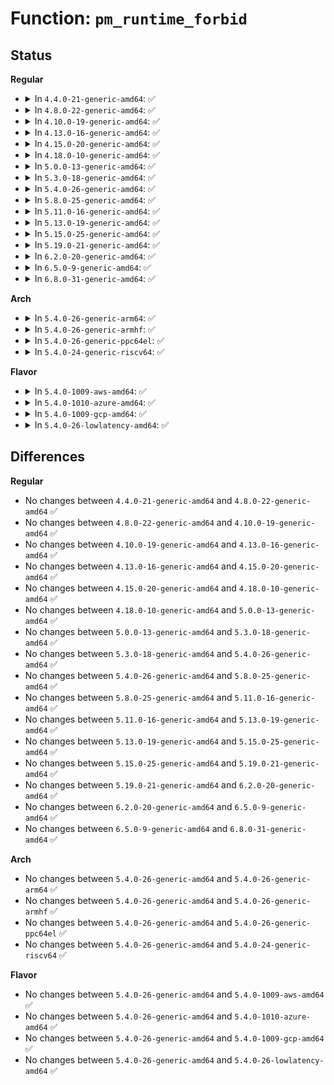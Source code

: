# Function: <code>pm_runtime_forbid</code>

## Status
<b>Regular</b>
<ul>
<li>
<details>
<summary>In <code>4.4.0-21-generic-amd64</code>: ✅</summary>

```c
void pm_runtime_forbid(struct device * dev)
```

```json
{
  "name": "pm_runtime_forbid",
  "collision_type": "Unique Global",
  "inline_type": "No",
  "funcs": [
    {
      "addr": 18446744071584445584,
      "name": "pm_runtime_forbid",
      "external": true,
      "loc": "drivers/base/power/runtime.c:1230",
      "file": "drivers/base/power/runtime.c",
      "inline": "seen, unknown",
      "caller_inline": [],
      "caller_func": [
        "drivers/phy/phy-core.c:phy_pm_runtime_forbid",
        "drivers/pci/pci.c:pci_pm_init",
        "drivers/base/power/sysfs.c:control_store",
        "drivers/scsi/scsi_sysfs.c:scsi_sysfs_add_sdev",
        "drivers/ata/libata-transport.c:ata_tport_add",
        "drivers/usb/core/driver.c:usb_disable_autosuspend"
      ]
    }
  ],
  "symbols": [
    {
      "addr": 18446744071584445584,
      "name": "pm_runtime_forbid",
      "section": ".text",
      "bind": "STB_GLOBAL",
      "size": 89
    }
  ]
}
```
</details>
</li>
<li>
<details>
<summary>In <code>4.8.0-22-generic-amd64</code>: ✅</summary>

```c
void pm_runtime_forbid(struct device * dev)
```

```json
{
  "name": "pm_runtime_forbid",
  "collision_type": "Unique Global",
  "inline_type": "No",
  "funcs": [
    {
      "addr": 18446744071584781536,
      "name": "pm_runtime_forbid",
      "external": true,
      "loc": "drivers/base/power/runtime.c:1234",
      "file": "drivers/base/power/runtime.c",
      "inline": "seen, unknown",
      "caller_inline": [],
      "caller_func": [
        "drivers/phy/phy-core.c:phy_pm_runtime_forbid",
        "drivers/pci/pci.c:pci_pm_init",
        "drivers/pci/pcie/portdrv_pci.c:pcie_portdrv_remove",
        "drivers/base/power/sysfs.c:control_store",
        "drivers/scsi/scsi_sysfs.c:scsi_sysfs_add_sdev",
        "drivers/ata/libata-transport.c:ata_tport_add",
        "drivers/usb/core/driver.c:usb_disable_autosuspend"
      ]
    }
  ],
  "symbols": [
    {
      "addr": 18446744071584781536,
      "name": "pm_runtime_forbid",
      "section": ".text",
      "bind": "STB_GLOBAL",
      "size": 93
    }
  ]
}
```
</details>
</li>
<li>
<details>
<summary>In <code>4.10.0-19-generic-amd64</code>: ✅</summary>

```c
void pm_runtime_forbid(struct device * dev)
```

```json
{
  "name": "pm_runtime_forbid",
  "collision_type": "Unique Global",
  "inline_type": "No",
  "funcs": [
    {
      "addr": 18446744071584973232,
      "name": "pm_runtime_forbid",
      "external": true,
      "loc": "drivers/base/power/runtime.c:1322",
      "file": "drivers/base/power/runtime.c",
      "inline": "seen, unknown",
      "caller_inline": [],
      "caller_func": [
        "drivers/phy/phy-core.c:phy_pm_runtime_forbid",
        "drivers/pci/pci.c:pci_pm_init",
        "drivers/pci/pcie/portdrv_pci.c:pcie_portdrv_remove",
        "drivers/base/power/sysfs.c:control_store",
        "drivers/scsi/scsi_sysfs.c:scsi_sysfs_add_sdev",
        "drivers/ata/libata-transport.c:ata_tport_add",
        "drivers/usb/core/driver.c:usb_disable_autosuspend"
      ]
    }
  ],
  "symbols": [
    {
      "addr": 18446744071584973232,
      "name": "pm_runtime_forbid",
      "section": ".text",
      "bind": "STB_GLOBAL",
      "size": 93
    }
  ]
}
```
</details>
</li>
<li>
<details>
<summary>In <code>4.13.0-16-generic-amd64</code>: ✅</summary>

```c
void pm_runtime_forbid(struct device * dev)
```

```json
{
  "name": "pm_runtime_forbid",
  "collision_type": "Unique Global",
  "inline_type": "No",
  "funcs": [
    {
      "addr": 18446744071585059152,
      "name": "pm_runtime_forbid",
      "external": true,
      "loc": "drivers/base/power/runtime.c:1322",
      "file": "drivers/base/power/runtime.c",
      "inline": "seen, unknown",
      "caller_inline": [],
      "caller_func": [
        "drivers/phy/phy-core.c:phy_pm_runtime_forbid",
        "drivers/pci/pci.c:pci_pm_init",
        "drivers/pci/pcie/portdrv_pci.c:pcie_portdrv_remove",
        "drivers/base/power/sysfs.c:control_store",
        "drivers/scsi/scsi_sysfs.c:scsi_sysfs_add_sdev",
        "drivers/ata/libata-transport.c:ata_tport_add",
        "drivers/usb/core/driver.c:usb_disable_autosuspend",
        "drivers/usb/host/xhci-hub.c:xhci_hub_control",
        "drivers/i2c/busses/i2c-designware-platdrv.c:dw_i2c_plat_probe",
        "drivers/edac/edac_mc_sysfs.c:edac_create_sysfs_mci_device",
        "drivers/edac/edac_mc_sysfs.c:edac_create_sysfs_mci_device"
      ]
    }
  ],
  "symbols": [
    {
      "addr": 18446744071585059152,
      "name": "pm_runtime_forbid",
      "section": ".text",
      "bind": "STB_GLOBAL",
      "size": 95
    }
  ]
}
```
</details>
</li>
<li>
<details>
<summary>In <code>4.15.0-20-generic-amd64</code>: ✅</summary>

```c
void pm_runtime_forbid(struct device * dev)
```

```json
{
  "name": "pm_runtime_forbid",
  "collision_type": "Unique Global",
  "inline_type": "No",
  "funcs": [
    {
      "addr": 18446744071585481984,
      "name": "pm_runtime_forbid",
      "external": true,
      "loc": "drivers/base/power/runtime.c:1314",
      "file": "drivers/base/power/runtime.c",
      "inline": "seen, unknown",
      "caller_inline": [],
      "caller_func": [
        "drivers/phy/phy-core.c:phy_pm_runtime_forbid",
        "drivers/pci/pci.c:pci_pm_init",
        "drivers/pci/pcie/portdrv_pci.c:pcie_portdrv_remove",
        "drivers/base/power/sysfs.c:control_store",
        "drivers/scsi/scsi_sysfs.c:scsi_sysfs_add_sdev",
        "drivers/ata/libata-transport.c:ata_tport_add",
        "drivers/usb/core/driver.c:usb_disable_autosuspend",
        "drivers/usb/host/xhci-hub.c:xhci_hub_control",
        "drivers/edac/edac_mc_sysfs.c:edac_create_sysfs_mci_device",
        "drivers/edac/edac_mc_sysfs.c:edac_create_sysfs_mci_device"
      ]
    }
  ],
  "symbols": [
    {
      "addr": 18446744071585481984,
      "name": "pm_runtime_forbid",
      "section": ".text",
      "bind": "STB_GLOBAL",
      "size": 95
    }
  ]
}
```
</details>
</li>
<li>
<details>
<summary>In <code>4.18.0-10-generic-amd64</code>: ✅</summary>

```c
void pm_runtime_forbid(struct device * dev)
```

```json
{
  "name": "pm_runtime_forbid",
  "collision_type": "Unique Global",
  "inline_type": "No",
  "funcs": [
    {
      "addr": 18446744071585725344,
      "name": "pm_runtime_forbid",
      "external": true,
      "loc": "drivers/base/power/runtime.c:1314",
      "file": "drivers/base/power/runtime.c",
      "inline": "seen, unknown",
      "caller_inline": [],
      "caller_func": [
        "drivers/phy/phy-core.c:phy_pm_runtime_forbid",
        "drivers/pwm/pwm-lpss-pci.c:pwm_lpss_remove_pci",
        "drivers/pci/pci.c:pci_pm_init",
        "drivers/pci/pcie/portdrv_pci.c:pcie_portdrv_remove",
        "drivers/base/power/sysfs.c:control_store",
        "drivers/scsi/scsi_sysfs.c:scsi_sysfs_add_sdev",
        "drivers/ata/libata-transport.c:ata_tport_add",
        "drivers/usb/core/driver.c:usb_disable_autosuspend",
        "drivers/usb/host/xhci-hub.c:xhci_hub_control",
        "drivers/edac/edac_mc_sysfs.c:edac_create_sysfs_mci_device",
        "drivers/edac/edac_mc_sysfs.c:edac_create_sysfs_mci_device"
      ]
    }
  ],
  "symbols": [
    {
      "addr": 18446744071585725344,
      "name": "pm_runtime_forbid",
      "section": ".text",
      "bind": "STB_GLOBAL",
      "size": 95
    }
  ]
}
```
</details>
</li>
<li>
<details>
<summary>In <code>5.0.0-13-generic-amd64</code>: ✅</summary>

```c
void pm_runtime_forbid(struct device * dev)
```

```json
{
  "name": "pm_runtime_forbid",
  "collision_type": "Unique Global",
  "inline_type": "No",
  "funcs": [
    {
      "addr": 18446744071585857328,
      "name": "pm_runtime_forbid",
      "external": true,
      "loc": "drivers/base/power/runtime.c:1321",
      "file": "drivers/base/power/runtime.c",
      "inline": "seen, unknown",
      "caller_inline": [],
      "caller_func": [
        "drivers/phy/phy-core.c:phy_pm_runtime_forbid",
        "drivers/pwm/pwm-lpss-pci.c:pwm_lpss_remove_pci",
        "drivers/pci/pci.c:pci_pm_init",
        "drivers/pci/pcie/portdrv_pci.c:pcie_portdrv_remove",
        "drivers/base/power/sysfs.c:control_store",
        "drivers/scsi/scsi_sysfs.c:scsi_sysfs_add_sdev",
        "drivers/ata/libata-transport.c:ata_tport_add",
        "drivers/usb/core/driver.c:usb_disable_autosuspend",
        "drivers/usb/host/xhci-hub.c:xhci_hub_control",
        "drivers/usb/host/xhci-pci.c:xhci_pci_remove",
        "drivers/edac/edac_mc_sysfs.c:edac_create_sysfs_mci_device",
        "drivers/edac/edac_mc_sysfs.c:edac_create_sysfs_mci_device"
      ]
    }
  ],
  "symbols": [
    {
      "addr": 18446744071585857328,
      "name": "pm_runtime_forbid",
      "section": ".text",
      "bind": "STB_GLOBAL",
      "size": 95
    }
  ]
}
```
</details>
</li>
<li>
<details>
<summary>In <code>5.3.0-18-generic-amd64</code>: ✅</summary>

```c
void pm_runtime_forbid(struct device * dev)
```

```json
{
  "name": "pm_runtime_forbid",
  "collision_type": "Unique Global",
  "inline_type": "No",
  "funcs": [
    {
      "addr": 18446744071586093872,
      "name": "pm_runtime_forbid",
      "external": true,
      "loc": "drivers/base/power/runtime.c:1405",
      "file": "drivers/base/power/runtime.c",
      "inline": "seen, unknown",
      "caller_inline": [],
      "caller_func": [
        "drivers/phy/phy-core.c:phy_pm_runtime_forbid",
        "drivers/pwm/pwm-lpss-pci.c:pwm_lpss_remove_pci",
        "drivers/pci/pci.c:pci_pm_init",
        "drivers/pci/pcie/portdrv_pci.c:pcie_portdrv_remove",
        "drivers/base/power/sysfs.c:control_store",
        "drivers/scsi/scsi_sysfs.c:scsi_sysfs_add_sdev",
        "drivers/ata/libata-transport.c:ata_tport_add",
        "drivers/usb/core/driver.c:usb_disable_autosuspend",
        "drivers/usb/host/xhci-hub.c:xhci_hub_control",
        "drivers/usb/host/xhci-pci.c:xhci_pci_remove",
        "drivers/edac/edac_mc_sysfs.c:edac_create_sysfs_mci_device",
        "drivers/edac/edac_mc_sysfs.c:edac_create_sysfs_mci_device"
      ]
    }
  ],
  "symbols": [
    {
      "addr": 18446744071586093872,
      "name": "pm_runtime_forbid",
      "section": ".text",
      "bind": "STB_GLOBAL",
      "size": 97
    }
  ]
}
```
</details>
</li>
<li>
<details>
<summary>In <code>5.4.0-26-generic-amd64</code>: ✅</summary>

```c
void pm_runtime_forbid(struct device * dev)
```

```json
{
  "name": "pm_runtime_forbid",
  "collision_type": "Unique Global",
  "inline_type": "No",
  "funcs": [
    {
      "addr": 18446744071586241424,
      "name": "pm_runtime_forbid",
      "external": true,
      "loc": "drivers/base/power/runtime.c:1407",
      "file": "drivers/base/power/runtime.c",
      "inline": "seen, unknown",
      "caller_inline": [],
      "caller_func": [
        "drivers/phy/phy-core.c:phy_pm_runtime_forbid",
        "drivers/pwm/pwm-lpss-pci.c:pwm_lpss_remove_pci",
        "drivers/pci/pci.c:pci_pm_init",
        "drivers/pci/pcie/portdrv_pci.c:pcie_portdrv_remove",
        "drivers/base/power/sysfs.c:control_store",
        "drivers/scsi/scsi_sysfs.c:scsi_sysfs_add_sdev",
        "drivers/ata/libata-transport.c:ata_tport_add",
        "drivers/usb/core/driver.c:usb_disable_autosuspend",
        "drivers/usb/host/xhci-hub.c:xhci_hub_control",
        "drivers/usb/host/xhci-pci.c:xhci_pci_remove",
        "drivers/edac/edac_mc_sysfs.c:edac_create_sysfs_mci_device",
        "drivers/edac/edac_mc_sysfs.c:edac_create_sysfs_mci_device"
      ]
    }
  ],
  "symbols": [
    {
      "addr": 18446744071586241424,
      "name": "pm_runtime_forbid",
      "section": ".text",
      "bind": "STB_GLOBAL",
      "size": 97
    }
  ]
}
```
</details>
</li>
<li>
<details>
<summary>In <code>5.8.0-25-generic-amd64</code>: ✅</summary>

```c
void pm_runtime_forbid(struct device * dev)
```

```json
{
  "name": "pm_runtime_forbid",
  "collision_type": "Unique Global",
  "inline_type": "No",
  "funcs": [
    {
      "addr": 18446744071587008080,
      "name": "pm_runtime_forbid",
      "external": true,
      "loc": "drivers/base/power/runtime.c:1428",
      "file": "drivers/base/power/runtime.c",
      "inline": "seen, unknown",
      "caller_inline": [],
      "caller_func": [
        "drivers/phy/phy-core.c:phy_pm_runtime_forbid",
        "drivers/pwm/pwm-lpss-pci.c:pwm_lpss_remove_pci",
        "drivers/pci/pci.c:pci_pm_init",
        "drivers/pci/pcie/portdrv_pci.c:pcie_portdrv_remove",
        "drivers/base/power/sysfs.c:control_store",
        "drivers/scsi/scsi_sysfs.c:scsi_sysfs_add_sdev",
        "drivers/ata/libata-transport.c:ata_tport_add",
        "drivers/usb/core/driver.c:usb_disable_autosuspend",
        "drivers/usb/host/xhci-hub.c:xhci_enter_test_mode",
        "drivers/edac/edac_mc_sysfs.c:edac_create_sysfs_mci_device",
        "drivers/edac/edac_mc_sysfs.c:edac_create_sysfs_mci_device"
      ]
    }
  ],
  "symbols": [
    {
      "addr": 18446744071587008080,
      "name": "pm_runtime_forbid",
      "section": ".text",
      "bind": "STB_GLOBAL",
      "size": 97
    }
  ]
}
```
</details>
</li>
<li>
<details>
<summary>In <code>5.11.0-16-generic-amd64</code>: ✅</summary>

```c
void pm_runtime_forbid(struct device * dev)
```

```json
{
  "name": "pm_runtime_forbid",
  "collision_type": "Unique Global",
  "inline_type": "No",
  "funcs": [
    {
      "addr": 18446744071587093088,
      "name": "pm_runtime_forbid",
      "external": true,
      "loc": "drivers/base/power/runtime.c:1460",
      "file": "drivers/base/power/runtime.c",
      "inline": "seen, unknown",
      "caller_inline": [],
      "caller_func": [
        "drivers/phy/phy-core.c:phy_pm_runtime_forbid",
        "drivers/pwm/pwm-lpss-pci.c:pwm_lpss_remove_pci",
        "drivers/pci/pci.c:pci_pm_init",
        "drivers/pci/pcie/portdrv_pci.c:pcie_portdrv_remove",
        "drivers/base/power/sysfs.c:control_store",
        "drivers/scsi/scsi_sysfs.c:scsi_sysfs_add_sdev",
        "drivers/ata/libata-transport.c:ata_tport_add",
        "drivers/usb/core/driver.c:usb_disable_autosuspend",
        "drivers/usb/host/xhci-hub.c:xhci_enter_test_mode",
        "drivers/edac/edac_mc_sysfs.c:edac_create_sysfs_mci_device",
        "drivers/edac/edac_mc_sysfs.c:edac_create_sysfs_mci_device"
      ]
    }
  ],
  "symbols": [
    {
      "addr": 18446744071587093088,
      "name": "pm_runtime_forbid",
      "section": ".text",
      "bind": "STB_GLOBAL",
      "size": 97
    }
  ]
}
```
</details>
</li>
<li>
<details>
<summary>In <code>5.13.0-19-generic-amd64</code>: ✅</summary>

```c
void pm_runtime_forbid(struct device * dev)
```

```json
{
  "name": "pm_runtime_forbid",
  "collision_type": "Unique Global",
  "inline_type": "No",
  "funcs": [
    {
      "addr": 18446744071586979312,
      "name": "pm_runtime_forbid",
      "external": true,
      "loc": "drivers/base/power/runtime.c:1460",
      "file": "drivers/base/power/runtime.c",
      "inline": "seen, unknown",
      "caller_inline": [],
      "caller_func": [
        "drivers/phy/phy-core.c:phy_pm_runtime_forbid",
        "drivers/pwm/pwm-lpss-pci.c:pwm_lpss_remove_pci",
        "drivers/pci/pci.c:pci_pm_init",
        "drivers/pci/pcie/portdrv_pci.c:pcie_portdrv_remove",
        "drivers/base/power/sysfs.c:control_store",
        "drivers/scsi/scsi_sysfs.c:scsi_sysfs_add_sdev",
        "drivers/ata/libata-transport.c:ata_tport_add",
        "drivers/usb/core/driver.c:usb_disable_autosuspend",
        "drivers/usb/host/xhci-hub.c:xhci_enter_test_mode",
        "drivers/edac/edac_mc_sysfs.c:edac_create_sysfs_mci_device",
        "drivers/edac/edac_mc_sysfs.c:edac_create_sysfs_mci_device"
      ]
    }
  ],
  "symbols": [
    {
      "addr": 18446744071586979312,
      "name": "pm_runtime_forbid",
      "section": ".text",
      "bind": "STB_GLOBAL",
      "size": 93
    }
  ]
}
```
</details>
</li>
<li>
<details>
<summary>In <code>5.15.0-25-generic-amd64</code>: ✅</summary>

```c
void pm_runtime_forbid(struct device * dev)
```

```json
{
  "name": "pm_runtime_forbid",
  "collision_type": "Unique Global",
  "inline_type": "No",
  "funcs": [
    {
      "addr": 18446744071587544000,
      "name": "pm_runtime_forbid",
      "external": true,
      "loc": "drivers/base/power/runtime.c:1496",
      "file": "drivers/base/power/runtime.c",
      "inline": "seen, unknown",
      "caller_inline": [],
      "caller_func": [
        "drivers/phy/phy-core.c:phy_pm_runtime_forbid",
        "drivers/pwm/pwm-lpss-pci.c:pwm_lpss_remove_pci",
        "drivers/pci/pci.c:pci_pm_init",
        "drivers/pci/pcie/portdrv_pci.c:pcie_portdrv_remove",
        "drivers/base/power/sysfs.c:control_store",
        "drivers/scsi/scsi_sysfs.c:scsi_sysfs_add_sdev",
        "drivers/ata/libata-transport.c:ata_tport_add",
        "drivers/usb/core/driver.c:usb_disable_autosuspend",
        "drivers/usb/host/xhci-hub.c:xhci_enter_test_mode",
        "drivers/edac/edac_mc_sysfs.c:edac_create_sysfs_mci_device",
        "drivers/edac/edac_mc_sysfs.c:edac_create_sysfs_mci_device"
      ]
    }
  ],
  "symbols": [
    {
      "addr": 18446744071587544000,
      "name": "pm_runtime_forbid",
      "section": ".text",
      "bind": "STB_GLOBAL",
      "size": 93
    }
  ]
}
```
</details>
</li>
<li>
<details>
<summary>In <code>5.19.0-21-generic-amd64</code>: ✅</summary>

```c
void pm_runtime_forbid(struct device * dev)
```

```json
{
  "name": "pm_runtime_forbid",
  "collision_type": "Unique Global",
  "inline_type": "No",
  "funcs": [
    {
      "addr": 18446744071588877792,
      "name": "pm_runtime_forbid",
      "external": true,
      "loc": "drivers/base/power/runtime.c:1532",
      "file": "drivers/base/power/runtime.c",
      "inline": "seen, unknown",
      "caller_inline": [],
      "caller_func": [
        "drivers/phy/phy-core.c:phy_pm_runtime_forbid",
        "drivers/pwm/pwm-lpss-pci.c:pwm_lpss_remove_pci",
        "drivers/pci/pci.c:pci_pm_init",
        "drivers/pci/pcie/portdrv_pci.c:pcie_portdrv_remove",
        "drivers/base/power/sysfs.c:control_store",
        "drivers/scsi/scsi_sysfs.c:scsi_sysfs_add_sdev",
        "drivers/ata/libata-transport.c:ata_tport_add",
        "drivers/vfio/pci/vfio_pci_core.c:vfio_pci_core_unregister_device",
        "drivers/vfio/pci/vfio_pci_core.c:vfio_pci_core_register_device",
        "drivers/usb/core/driver.c:usb_disable_autosuspend",
        "drivers/usb/host/xhci-hub.c:xhci_enter_test_mode",
        "drivers/edac/edac_mc_sysfs.c:edac_create_sysfs_mci_device",
        "drivers/edac/edac_mc_sysfs.c:edac_create_sysfs_mci_device"
      ]
    }
  ],
  "symbols": [
    {
      "addr": 18446744071588877792,
      "name": "pm_runtime_forbid",
      "section": ".text",
      "bind": "STB_GLOBAL",
      "size": 86
    }
  ]
}
```
</details>
</li>
<li>
<details>
<summary>In <code>6.2.0-20-generic-amd64</code>: ✅</summary>

```c
void pm_runtime_forbid(struct device * dev)
```

```json
{
  "name": "pm_runtime_forbid",
  "collision_type": "Unique Global",
  "inline_type": "No",
  "funcs": [
    {
      "addr": 18446744071590386080,
      "name": "pm_runtime_forbid",
      "external": true,
      "loc": "drivers/base/power/runtime.c:1545",
      "file": "drivers/base/power/runtime.c",
      "inline": "seen, unknown",
      "caller_inline": [],
      "caller_func": [
        "drivers/phy/phy-core.c:phy_pm_runtime_forbid",
        "drivers/pwm/pwm-lpss-pci.c:pwm_lpss_remove_pci",
        "drivers/pci/pci.c:pci_pm_init",
        "drivers/pci/pcie/portdrv.c:pcie_portdrv_shutdown",
        "drivers/pci/pcie/portdrv.c:pcie_portdrv_remove",
        "drivers/base/power/sysfs.c:control_store",
        "drivers/scsi/scsi_sysfs.c:scsi_sysfs_add_sdev",
        "drivers/ata/libata-transport.c:ata_tport_add",
        "drivers/usb/core/driver.c:usb_disable_autosuspend",
        "drivers/usb/host/xhci-hub.c:xhci_enter_test_mode",
        "drivers/edac/edac_mc_sysfs.c:edac_create_sysfs_mci_device",
        "drivers/edac/edac_mc_sysfs.c:edac_create_sysfs_mci_device"
      ]
    }
  ],
  "symbols": [
    {
      "addr": 18446744071590386080,
      "name": "pm_runtime_forbid",
      "section": ".text",
      "bind": "STB_GLOBAL",
      "size": 86
    }
  ]
}
```
</details>
</li>
<li>
<details>
<summary>In <code>6.5.0-9-generic-amd64</code>: ✅</summary>

```c
void pm_runtime_forbid(struct device * dev)
```

```json
{
  "name": "pm_runtime_forbid",
  "collision_type": "Unique Global",
  "inline_type": "No",
  "funcs": [
    {
      "addr": 18446744071590705872,
      "name": "pm_runtime_forbid",
      "external": true,
      "loc": "drivers/base/power/runtime.c:1545",
      "file": "drivers/base/power/runtime.c",
      "inline": "seen, unknown",
      "caller_inline": [],
      "caller_func": [
        "drivers/phy/phy-core.c:phy_pm_runtime_forbid",
        "drivers/pwm/pwm-lpss-pci.c:pwm_lpss_remove_pci",
        "drivers/pci/pci.c:pci_pm_init",
        "drivers/pci/pcie/portdrv.c:pcie_portdrv_shutdown",
        "drivers/pci/pcie/portdrv.c:pcie_portdrv_remove",
        "drivers/base/power/sysfs.c:control_store",
        "drivers/scsi/scsi_sysfs.c:scsi_sysfs_add_sdev",
        "drivers/ata/libata-transport.c:ata_tport_add",
        "drivers/usb/core/driver.c:usb_disable_autosuspend",
        "drivers/usb/host/xhci-hub.c:xhci_enter_test_mode",
        "drivers/edac/edac_mc_sysfs.c:edac_create_sysfs_mci_device",
        "drivers/edac/edac_mc_sysfs.c:edac_create_sysfs_mci_device"
      ]
    }
  ],
  "symbols": [
    {
      "addr": 18446744071590705872,
      "name": "pm_runtime_forbid",
      "section": ".text",
      "bind": "STB_GLOBAL",
      "size": 86
    }
  ]
}
```
</details>
</li>
<li>
<details>
<summary>In <code>6.8.0-31-generic-amd64</code>: ✅</summary>

```c
void pm_runtime_forbid(struct device * dev)
```

```json
{
  "name": "pm_runtime_forbid",
  "collision_type": "Unique Global",
  "inline_type": "No",
  "funcs": [
    {
      "addr": 18446744071591067728,
      "name": "pm_runtime_forbid",
      "external": true,
      "loc": "drivers/base/power/runtime.c:1546",
      "file": "drivers/base/power/runtime.c",
      "inline": "seen, unknown",
      "caller_inline": [],
      "caller_func": [
        "drivers/phy/phy-core.c:phy_pm_runtime_forbid",
        "drivers/pwm/pwm-lpss-pci.c:pwm_lpss_remove_pci",
        "drivers/pci/pci.c:pci_pm_init",
        "drivers/pci/pcie/portdrv.c:pcie_portdrv_shutdown",
        "drivers/pci/pcie/portdrv.c:pcie_portdrv_remove",
        "drivers/base/power/sysfs.c:control_store",
        "drivers/scsi/scsi_sysfs.c:scsi_sysfs_add_sdev",
        "drivers/ata/libata-transport.c:ata_tport_add",
        "drivers/usb/core/driver.c:usb_disable_autosuspend",
        "drivers/usb/host/xhci-hub.c:xhci_enter_test_mode",
        "drivers/edac/edac_mc_sysfs.c:edac_create_sysfs_mci_device",
        "drivers/edac/edac_mc_sysfs.c:edac_create_sysfs_mci_device"
      ]
    }
  ],
  "symbols": [
    {
      "addr": 18446744071591067728,
      "name": "pm_runtime_forbid",
      "section": ".text",
      "bind": "STB_GLOBAL",
      "size": 86
    }
  ]
}
```
</details>
</li>
</ul>
<b>Arch</b>
<ul>
<li>
<details>
<summary>In <code>5.4.0-26-generic-arm64</code>: ✅</summary>

```c
void pm_runtime_forbid(struct device * dev)
```

```json
{
  "name": "pm_runtime_forbid",
  "collision_type": "Unique Global",
  "inline_type": "No",
  "funcs": [
    {
      "addr": 18446603336499057184,
      "name": "pm_runtime_forbid",
      "external": true,
      "loc": "drivers/base/power/runtime.c:1407",
      "file": "drivers/base/power/runtime.c",
      "inline": "seen, unknown",
      "caller_inline": [],
      "caller_func": [
        "drivers/phy/phy-core.c:phy_pm_runtime_forbid",
        "drivers/pci/pci.c:pci_pm_init",
        "drivers/pci/pcie/portdrv_pci.c:pcie_portdrv_remove",
        "drivers/base/power/sysfs.c:control_store",
        "drivers/scsi/scsi_sysfs.c:scsi_sysfs_add_sdev",
        "drivers/ata/libata-transport.c:ata_tport_add",
        "drivers/usb/core/driver.c:usb_disable_autosuspend",
        "drivers/usb/host/xhci-hub.c:xhci_hub_control",
        "drivers/usb/host/xhci-pci.c:xhci_pci_remove",
        "drivers/edac/edac_mc_sysfs.c:edac_create_sysfs_mci_device",
        "drivers/edac/edac_mc_sysfs.c:edac_create_sysfs_mci_device"
      ]
    }
  ],
  "symbols": [
    {
      "addr": 18446603336499057184,
      "name": "pm_runtime_forbid",
      "section": ".text",
      "bind": "STB_GLOBAL",
      "size": 216
    }
  ]
}
```
</details>
</li>
<li>
<details>
<summary>In <code>5.4.0-26-generic-armhf</code>: ✅</summary>

```c
void pm_runtime_forbid(struct device * dev)
```

```json
{
  "name": "pm_runtime_forbid",
  "collision_type": "Unique Global",
  "inline_type": "No",
  "funcs": [
    {
      "addr": 3231613280,
      "name": "pm_runtime_forbid",
      "external": true,
      "loc": "drivers/base/power/runtime.c:1407",
      "file": "drivers/base/power/runtime.c",
      "inline": "seen, unknown",
      "caller_inline": [],
      "caller_func": [
        "drivers/phy/phy-core.c:phy_pm_runtime_forbid",
        "drivers/pci/pci.c:pci_pm_init",
        "drivers/pci/pcie/portdrv_pci.c:pcie_portdrv_remove",
        "drivers/base/power/sysfs.c:control_store",
        "drivers/scsi/scsi_sysfs.c:scsi_sysfs_add_sdev",
        "drivers/ata/libata-transport.c:ata_tport_add",
        "drivers/usb/core/driver.c:usb_disable_autosuspend",
        "drivers/usb/host/xhci-hub.c:xhci_hub_control",
        "drivers/usb/host/xhci-pci.c:xhci_pci_remove",
        "drivers/edac/edac_mc_sysfs.c:edac_create_sysfs_mci_device",
        "drivers/edac/edac_mc_sysfs.c:edac_create_sysfs_mci_device"
      ]
    }
  ],
  "symbols": [
    {
      "addr": 3231613280,
      "name": "pm_runtime_forbid",
      "section": ".text",
      "bind": "STB_GLOBAL",
      "size": 128
    }
  ]
}
```
</details>
</li>
<li>
<details>
<summary>In <code>5.4.0-26-generic-ppc64el</code>: ✅</summary>

```c
void pm_runtime_forbid(struct device * dev)
```

```json
{
  "name": "pm_runtime_forbid",
  "collision_type": "Unique Global",
  "inline_type": "No",
  "funcs": [
    {
      "addr": 13835058055292230400,
      "name": "pm_runtime_forbid",
      "external": true,
      "loc": "drivers/base/power/runtime.c:1407",
      "file": "drivers/base/power/runtime.c",
      "inline": "seen, unknown",
      "caller_inline": [],
      "caller_func": [
        "drivers/phy/phy-core.c:phy_pm_runtime_forbid",
        "drivers/pci/pci.c:pci_pm_init",
        "drivers/base/power/sysfs.c:control_store",
        "drivers/scsi/scsi_sysfs.c:scsi_sysfs_add_sdev",
        "drivers/ata/libata-transport.c:ata_tport_add",
        "drivers/usb/core/driver.c:usb_disable_autosuspend",
        "drivers/usb/host/xhci-hub.c:xhci_hub_control",
        "drivers/usb/host/xhci-pci.c:xhci_pci_remove",
        "drivers/edac/edac_mc_sysfs.c:edac_create_sysfs_mci_device",
        "drivers/edac/edac_mc_sysfs.c:edac_create_sysfs_mci_device"
      ]
    }
  ],
  "symbols": [
    {
      "addr": 13835058055292230400,
      "name": "pm_runtime_forbid",
      "section": ".text",
      "bind": "STB_GLOBAL",
      "size": 244
    }
  ]
}
```
</details>
</li>
<li>
<details>
<summary>In <code>5.4.0-24-generic-riscv64</code>: ✅</summary>

```c
void pm_runtime_forbid(struct device * dev)
```

```json
{
  "name": "pm_runtime_forbid",
  "collision_type": "Unique Global",
  "inline_type": "No",
  "funcs": [
    {
      "addr": 18446743936276414536,
      "name": "pm_runtime_forbid",
      "external": true,
      "loc": "drivers/base/power/runtime.c:1407",
      "file": "drivers/base/power/runtime.c",
      "inline": "seen, unknown",
      "caller_inline": [],
      "caller_func": [
        "drivers/phy/phy-core.c:phy_pm_runtime_forbid",
        "drivers/pci/pci.c:pci_pm_init",
        "drivers/pci/pcie/portdrv_pci.c:pcie_portdrv_remove",
        "drivers/base/power/sysfs.c:control_store",
        "drivers/scsi/scsi_sysfs.c:scsi_sysfs_add_sdev",
        "drivers/ata/libata-transport.c:ata_tport_add",
        "drivers/usb/core/driver.c:usb_disable_autosuspend",
        "drivers/usb/host/xhci-hub.c:xhci_hub_control",
        "drivers/usb/host/xhci-pci.c:xhci_pci_remove",
        "drivers/edac/edac_mc_sysfs.c:edac_create_sysfs_mci_device",
        "drivers/edac/edac_mc_sysfs.c:edac_create_sysfs_mci_device"
      ]
    }
  ],
  "symbols": [
    {
      "addr": 18446743936276414536,
      "name": "pm_runtime_forbid",
      "section": ".text",
      "bind": "STB_GLOBAL",
      "size": 152
    }
  ]
}
```
</details>
</li>
</ul>
<b>Flavor</b>
<ul>
<li>
<details>
<summary>In <code>5.4.0-1009-aws-amd64</code>: ✅</summary>

```c
void pm_runtime_forbid(struct device * dev)
```

```json
{
  "name": "pm_runtime_forbid",
  "collision_type": "Unique Global",
  "inline_type": "No",
  "funcs": [
    {
      "addr": 18446744071586001632,
      "name": "pm_runtime_forbid",
      "external": true,
      "loc": "drivers/base/power/runtime.c:1407",
      "file": "drivers/base/power/runtime.c",
      "inline": "seen, unknown",
      "caller_inline": [],
      "caller_func": [
        "drivers/phy/phy-core.c:phy_pm_runtime_forbid",
        "drivers/pci/pci.c:pci_pm_init",
        "drivers/pci/pcie/portdrv_pci.c:pcie_portdrv_remove",
        "drivers/base/power/sysfs.c:control_store",
        "drivers/scsi/scsi_sysfs.c:scsi_sysfs_add_sdev",
        "drivers/ata/libata-transport.c:ata_tport_add",
        "drivers/usb/core/driver.c:usb_disable_autosuspend",
        "drivers/usb/host/xhci-hub.c:xhci_hub_control",
        "drivers/usb/host/xhci-pci.c:xhci_pci_remove",
        "drivers/edac/edac_mc_sysfs.c:edac_create_sysfs_mci_device",
        "drivers/edac/edac_mc_sysfs.c:edac_create_sysfs_mci_device"
      ]
    }
  ],
  "symbols": [
    {
      "addr": 18446744071586001632,
      "name": "pm_runtime_forbid",
      "section": ".text",
      "bind": "STB_GLOBAL",
      "size": 97
    }
  ]
}
```
</details>
</li>
<li>
<details>
<summary>In <code>5.4.0-1010-azure-amd64</code>: ✅</summary>

```c
void pm_runtime_forbid(struct device * dev)
```

```json
{
  "name": "pm_runtime_forbid",
  "collision_type": "Unique Global",
  "inline_type": "No",
  "funcs": [
    {
      "addr": 18446744071585850832,
      "name": "pm_runtime_forbid",
      "external": true,
      "loc": "drivers/base/power/runtime.c:1407",
      "file": "drivers/base/power/runtime.c",
      "inline": "seen, unknown",
      "caller_inline": [],
      "caller_func": [
        "drivers/phy/phy-core.c:phy_pm_runtime_forbid",
        "drivers/pci/pci.c:pci_pm_init",
        "drivers/pci/pcie/portdrv_pci.c:pcie_portdrv_remove",
        "drivers/base/power/sysfs.c:control_store",
        "drivers/scsi/scsi_sysfs.c:scsi_sysfs_add_sdev",
        "drivers/ata/libata-transport.c:ata_tport_add",
        "drivers/usb/core/driver.c:usb_disable_autosuspend",
        "drivers/usb/host/xhci-hub.c:xhci_hub_control",
        "drivers/usb/host/xhci-pci.c:xhci_pci_remove",
        "drivers/edac/edac_mc_sysfs.c:edac_create_sysfs_mci_device",
        "drivers/edac/edac_mc_sysfs.c:edac_create_sysfs_mci_device"
      ]
    }
  ],
  "symbols": [
    {
      "addr": 18446744071585850832,
      "name": "pm_runtime_forbid",
      "section": ".text",
      "bind": "STB_GLOBAL",
      "size": 91
    }
  ]
}
```
</details>
</li>
<li>
<details>
<summary>In <code>5.4.0-1009-gcp-amd64</code>: ✅</summary>

```c
void pm_runtime_forbid(struct device * dev)
```

```json
{
  "name": "pm_runtime_forbid",
  "collision_type": "Unique Global",
  "inline_type": "No",
  "funcs": [
    {
      "addr": 18446744071586191440,
      "name": "pm_runtime_forbid",
      "external": true,
      "loc": "drivers/base/power/runtime.c:1407",
      "file": "drivers/base/power/runtime.c",
      "inline": "seen, unknown",
      "caller_inline": [],
      "caller_func": [
        "drivers/phy/phy-core.c:phy_pm_runtime_forbid",
        "drivers/pwm/pwm-lpss-pci.c:pwm_lpss_remove_pci",
        "drivers/pci/pci.c:pci_pm_init",
        "drivers/pci/pcie/portdrv_pci.c:pcie_portdrv_remove",
        "drivers/base/power/sysfs.c:control_store",
        "drivers/scsi/scsi_sysfs.c:scsi_sysfs_add_sdev",
        "drivers/ata/libata-transport.c:ata_tport_add",
        "drivers/usb/core/driver.c:usb_disable_autosuspend",
        "drivers/usb/host/xhci-hub.c:xhci_hub_control",
        "drivers/usb/host/xhci-pci.c:xhci_pci_remove",
        "drivers/i2c/busses/i2c-amd-mp2-pci.c:amd_mp2_pci_remove",
        "drivers/edac/edac_mc_sysfs.c:edac_create_sysfs_mci_device",
        "drivers/edac/edac_mc_sysfs.c:edac_create_sysfs_mci_device"
      ]
    }
  ],
  "symbols": [
    {
      "addr": 18446744071586191440,
      "name": "pm_runtime_forbid",
      "section": ".text",
      "bind": "STB_GLOBAL",
      "size": 97
    }
  ]
}
```
</details>
</li>
<li>
<details>
<summary>In <code>5.4.0-26-lowlatency-amd64</code>: ✅</summary>

```c
void pm_runtime_forbid(struct device * dev)
```

```json
{
  "name": "pm_runtime_forbid",
  "collision_type": "Unique Global",
  "inline_type": "No",
  "funcs": [
    {
      "addr": 18446744071586299920,
      "name": "pm_runtime_forbid",
      "external": true,
      "loc": "drivers/base/power/runtime.c:1407",
      "file": "drivers/base/power/runtime.c",
      "inline": "seen, unknown",
      "caller_inline": [],
      "caller_func": [
        "drivers/phy/phy-core.c:phy_pm_runtime_forbid",
        "drivers/pwm/pwm-lpss-pci.c:pwm_lpss_remove_pci",
        "drivers/pci/pci.c:pci_pm_init",
        "drivers/pci/pcie/portdrv_pci.c:pcie_portdrv_remove",
        "drivers/base/power/sysfs.c:control_store",
        "drivers/scsi/scsi_sysfs.c:scsi_sysfs_add_sdev",
        "drivers/ata/libata-transport.c:ata_tport_add",
        "drivers/usb/core/driver.c:usb_disable_autosuspend",
        "drivers/usb/host/xhci-hub.c:xhci_hub_control",
        "drivers/usb/host/xhci-pci.c:xhci_pci_remove",
        "drivers/edac/edac_mc_sysfs.c:edac_create_sysfs_mci_device",
        "drivers/edac/edac_mc_sysfs.c:edac_create_sysfs_mci_device"
      ]
    }
  ],
  "symbols": [
    {
      "addr": 18446744071586299920,
      "name": "pm_runtime_forbid",
      "section": ".text",
      "bind": "STB_GLOBAL",
      "size": 88
    }
  ]
}
```
</details>
</li>
</ul>

## Differences
<b>Regular</b>
<ul>
<li>
No changes between <code>4.4.0-21-generic-amd64</code> and <code>4.8.0-22-generic-amd64</code> ✅
</li>
<li>
No changes between <code>4.8.0-22-generic-amd64</code> and <code>4.10.0-19-generic-amd64</code> ✅
</li>
<li>
No changes between <code>4.10.0-19-generic-amd64</code> and <code>4.13.0-16-generic-amd64</code> ✅
</li>
<li>
No changes between <code>4.13.0-16-generic-amd64</code> and <code>4.15.0-20-generic-amd64</code> ✅
</li>
<li>
No changes between <code>4.15.0-20-generic-amd64</code> and <code>4.18.0-10-generic-amd64</code> ✅
</li>
<li>
No changes between <code>4.18.0-10-generic-amd64</code> and <code>5.0.0-13-generic-amd64</code> ✅
</li>
<li>
No changes between <code>5.0.0-13-generic-amd64</code> and <code>5.3.0-18-generic-amd64</code> ✅
</li>
<li>
No changes between <code>5.3.0-18-generic-amd64</code> and <code>5.4.0-26-generic-amd64</code> ✅
</li>
<li>
No changes between <code>5.4.0-26-generic-amd64</code> and <code>5.8.0-25-generic-amd64</code> ✅
</li>
<li>
No changes between <code>5.8.0-25-generic-amd64</code> and <code>5.11.0-16-generic-amd64</code> ✅
</li>
<li>
No changes between <code>5.11.0-16-generic-amd64</code> and <code>5.13.0-19-generic-amd64</code> ✅
</li>
<li>
No changes between <code>5.13.0-19-generic-amd64</code> and <code>5.15.0-25-generic-amd64</code> ✅
</li>
<li>
No changes between <code>5.15.0-25-generic-amd64</code> and <code>5.19.0-21-generic-amd64</code> ✅
</li>
<li>
No changes between <code>5.19.0-21-generic-amd64</code> and <code>6.2.0-20-generic-amd64</code> ✅
</li>
<li>
No changes between <code>6.2.0-20-generic-amd64</code> and <code>6.5.0-9-generic-amd64</code> ✅
</li>
<li>
No changes between <code>6.5.0-9-generic-amd64</code> and <code>6.8.0-31-generic-amd64</code> ✅
</li>
</ul>
<b>Arch</b>
<ul>
<li>
No changes between <code>5.4.0-26-generic-amd64</code> and <code>5.4.0-26-generic-arm64</code> ✅
</li>
<li>
No changes between <code>5.4.0-26-generic-amd64</code> and <code>5.4.0-26-generic-armhf</code> ✅
</li>
<li>
No changes between <code>5.4.0-26-generic-amd64</code> and <code>5.4.0-26-generic-ppc64el</code> ✅
</li>
<li>
No changes between <code>5.4.0-26-generic-amd64</code> and <code>5.4.0-24-generic-riscv64</code> ✅
</li>
</ul>
<b>Flavor</b>
<ul>
<li>
No changes between <code>5.4.0-26-generic-amd64</code> and <code>5.4.0-1009-aws-amd64</code> ✅
</li>
<li>
No changes between <code>5.4.0-26-generic-amd64</code> and <code>5.4.0-1010-azure-amd64</code> ✅
</li>
<li>
No changes between <code>5.4.0-26-generic-amd64</code> and <code>5.4.0-1009-gcp-amd64</code> ✅
</li>
<li>
No changes between <code>5.4.0-26-generic-amd64</code> and <code>5.4.0-26-lowlatency-amd64</code> ✅
</li>
</ul>
